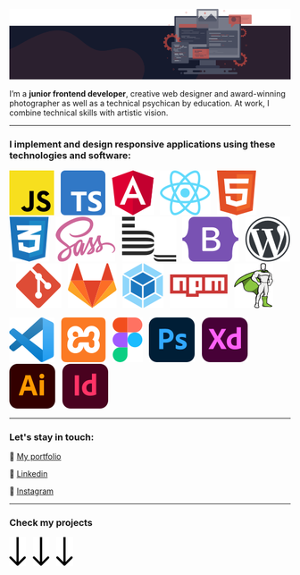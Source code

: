 [![Magda Chudzik](./images/gh-cover.png)](https://frontend.magdachudzik.pl/)

I’m a **junior frontend developer**, creative web designer and award-winning photographer as well as a technical psychican by education. At work, I combine technical skills with artistic vision.

---

### **I implement and design responsive applications using these technologies and software:**

![Javascript](./images/skills/JS.min.svg "Javascript")&nbsp;&nbsp;
![Typescript](./images/skills/typescript.min.svg "Typescript")&nbsp;&nbsp;
![Angular](./images/skills/angular.min.svg "Angular")&nbsp;&nbsp;
![React](./images/skills/react.min.svg "React")&nbsp;&nbsp;
![HTML](./images/skills/HTML.min.svg "HTML")&nbsp;&nbsp;
![CSS](./images/skills/css.min.svg "CSS")&nbsp;&nbsp;
![Sass](./images/skills/sass.min.svg "Sass")&nbsp;&nbsp;
![BEM](./images/skills/bem.min.svg "BEM")&nbsp;&nbsp;
![Bootstrap](./images/skills/bootstrap.min.svg "Bootstrap")&nbsp;&nbsp;
![Wordpress](./images/skills/wordpress.min.svg "Wordpress")&nbsp;&nbsp;
![GIT](./images/skills/git.min.svg "GIT")&nbsp;&nbsp;
![GitLab](./images/skills/gitlab.min.svg "GitLab")&nbsp;&nbsp;
![Webpack](./images/skills/webpack.min.svg "Webpack")&nbsp;&nbsp;
![npm](./images/skills/npm.min.svg "npm")&nbsp;&nbsp;
![GSAP](./images/skills/gsap.min.svg "GSAP")

![VS code](./images/skills/vsc.min.svg "VS code")&nbsp;&nbsp;
![XAMPP](./images/skills/xampp.min.svg "XAMPP")&nbsp;&nbsp;
![Figma](./images/skills/figma.min.svg "Figma")&nbsp;&nbsp;
![Photoshop](./images/skills/ps.min.svg "Photoshop")&nbsp;&nbsp;
![Xd](./images/skills/xd.min.svg "Xd")&nbsp;&nbsp;
![Illustrator](./images/skills/ai.min.svg "Illustrator")&nbsp;&nbsp;
![Indesign](./images/skills/indesign.min.svg "Indesign")

---

### **Let's stay in touch:**

🔗 [My portfolio](https://frontend.magdachudzik.pl/)

🔗 [Linkedin](https://www.linkedin.com/in/magdalena-chudzik/)

🔗 [Instagram](https://www.instagram.com/chudzikmagda/)

---

### **Check my projects**

![Check my projects](./images/arrow-down.min.svg "Check my projects")&nbsp;&nbsp;
![Check my projects](./images/arrow-down.min.svg "Check my projects")&nbsp;&nbsp;
![Check my projects](./images/arrow-down.min.svg "Check my projects")&nbsp;&nbsp;

